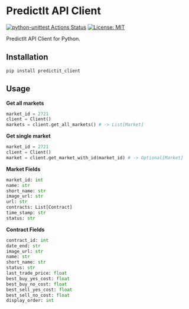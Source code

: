 # PredictIt API Client

[![python-unittest Actions Status](https://github.com/evbarnett/predicit_api_client/workflows/python-unittest/badge.svg?branch=master)](https://github.com/evbarnett/predicit_api_client/actions)
[![License: MIT](https://img.shields.io/badge/License-MIT-yellow.svg)](https://opensource.org/licenses/MIT)

PredictIt API Client for Python.

## Installation

`pip install predictit_client`

## Usage

**Get all markets**

```python
market_id = 2721
client = Client()
markets = client.get_all_markets() # -> List[Market]
```

**Get single market**

```python
market_id = 2721
client = Client()
market = client.get_market_with_id(market_id) # -> Optional[Market]
```

**Market Fields**

```python
market_id: int  
name: str  
short_name: str  
image_url: str  
url: str  
contracts: List[Contract]  
time_stamp: str  
status: str
```

**Contract Fields**

```python
contract_id: int  
date_end: str  
image_url: str  
name: str   
short_name: str  
status: str  
last_trade_price: float  
best_buy_yes_cost: float  
best_buy_no_cost: float  
best_sell_yes_cost: float  
best_sell_no_cost: float  
display_order: int  
```
